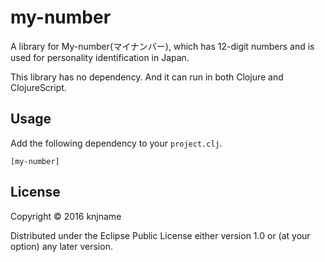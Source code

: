 # my-number

A library for My-number(マイナンバー), which has 12-digit numbers and is used for personality identification in Japan.

This library has no dependency. And it can run in both Clojure and ClojureScript.

## Usage

Add the following dependency to your `project.clj`.

```
[my-number]
```

## License

Copyright © 2016 knjname

Distributed under the Eclipse Public License either version 1.0 or (at
your option) any later version.
